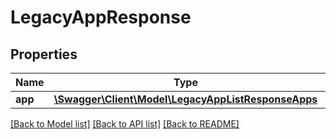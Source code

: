 # LegacyAppResponse

## Properties
Name | Type | Description | Notes
------------ | ------------- | ------------- | -------------
**app** | [**\Swagger\Client\Model\LegacyAppListResponseApps**](LegacyAppListResponseApps.md) |  | [optional] 

[[Back to Model list]](../README.md#documentation-for-models) [[Back to API list]](../README.md#documentation-for-api-endpoints) [[Back to README]](../README.md)


